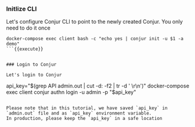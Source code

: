
### Initlize CLI

Let's configure Conjur CLI to point to the newly created Conjur.
You only need to do it once

```
docker-compose exec client bash -c "echo yes | conjur init -u $1 -a demo"
```{{execute}}


### Login to Conjur

Let's login to Conjur
```
api_key="$(grep API admin.out | cut -d: -f2 | tr -d ' \r\n')"
docker-compose exec client conjur authn login -u admin -p "$api_key"
```{{execute}}

Please note that in this tutorial, we have saved `api_key` in `admin.out` file and as `api_key` environment variable.
In production, please keep the `api_key` in a safe location
